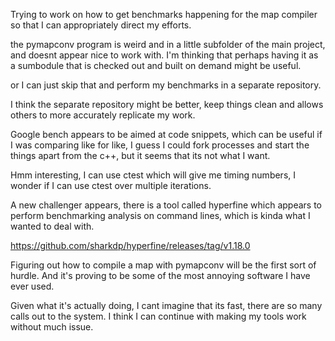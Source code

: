 Trying to work on how to get benchmarks happening for the map compiler so that I can appropriately direct my efforts.

the pymapconv program is weird and in a little subfolder of the main project, and doesnt appear nice to work with. I'm thinking that perhaps having it as a sumbodule that is checked out and built on demand might be useful.

or I can just skip that and perform my benchmarks in a separate repository.

I think the separate repository might be better, keep things clean and allows others to more accurately replicate my work.

Google bench appears to be aimed at code snippets, which can be useful if I was comparing like for like, I guess I could fork processes and start the things apart from the c++, but it seems that its not what I want.

Hmm interesting, I can use ctest which will give me timing numbers, I wonder if I can use ctest over multiple iterations.

A new challenger appears, there is a tool called hyperfine which appears to perform benchmarking analysis on command lines, which is kinda what I wanted to deal with.

https://github.com/sharkdp/hyperfine/releases/tag/v1.18.0

Figuring out how to compile a map with pymapconv will be the first sort of hurdle.
And it's proving to be some of the most annoying software I have ever used.

Given what it's actually doing, I cant imagine that its fast, there are so many calls out to the system.
I think I can continue with making my tools work without much issue.
